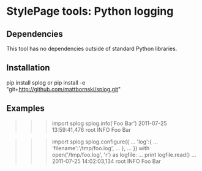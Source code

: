 # StylePage tools: Python logging

## Dependencies

This tool has no dependencies outside of standard Python libraries.

## Installation

pip install splog
or
pip install -e "git+http://github.com/mattbornski/splog.git"

## Examples

>>> import splog
>>> splog.info('Foo Bar')
            2011-07-25 13:59:41,476 root INFO Foo Bar

>>> import splog
>>> splog.configure({
...     'log':{
...         'filename':'/tmp/foo.log',
...     },
... })
>>> with open('/tmp/foo.log', 'r') as logfile:
...     print logfile.read()
... 
            2011-07-25 14:02:03,134 root INFO Foo Bar